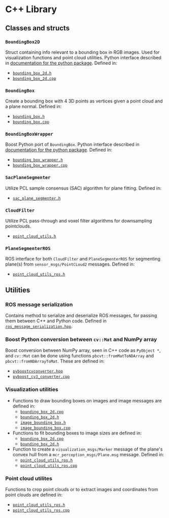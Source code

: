 # C++ Library

## Classes and structs

### `BoundingBox2D`
Struct containing info relevant to a bounding box in RGB images. Used for visualization functions and point cloud
utilities. Python interface described in [documentation for the python package](python_package.md). Defined in:
* [`bounding_box_2d.h`](../common/include/mas_perception_libs/bounding_box_2d.h)
* [`bounding_box_2d.cpp`](../common/src/bounding_box_2d.cpp)

### `BoundingBox`
Create a bounding box with 4 3D points as vertices given a point cloud and a plane normal. Defined in:
* [`bounding_box.h`](../common/include/mas_perception_libs/bounding_box.h)
* [`bounding_box.cpp`](../common/src/bounding_box.cpp)

### `BoundingBoxWrapper`
Boost Python port of `BoundingBox`. Python interface described in
[documentation for the python package](python_package.md). Defined in:
* [`bounding_box_wrapper.h`](../ros/include/mas_perception_libs/bounding_box_wrapper.h)
* [`bounding_box_wrapper.cpp`](../ros/src/bounding_box_wrapper.cpp)

### `SacPlaneSegmenter`
Utilize PCL sample consensus (SAC) algorithm for plane fitting. Defined in:
* [`sac_plane_segmenter.h`](../common/include/mas_perception_libs/sac_plane_segmenter.h)

### `CloudFilter`
Utilize PCL pass-through and voxel filter algorithms for downsampling pointclouds.
* [`point_cloud_utils.h`](../common/include/mas_perception_libs/point_cloud_utils.h)

### `PlaneSegmenterROS`
ROS interface for both `CloudFilter` and `PlaneSegmenterROS` for segmenting plane(s) from `sensor_msgs/PointCLoud2`
messages. Defined in:
* [`point_cloud_utils_ros.h`](../ros/include/mas_perception_libs/point_cloud_utils_ros.h)

## Utilities

### ROS message serialization
Contains method to serialize and deserialize ROS messages, for passing them between C++ and Python code. Defined in
[`ros_message_serialization.hpp`](../ros/include/mas_perception_libs/impl/ros_message_serialization.hpp).

### Boost Python conversion between `cv::Mat` and NumPy array
Boost conversion between NumPy array, seen in C++ code as `PyObject *`, and `cv::Mat` can be done using functions
`pbcvt::fromMatToNDArray` and `pbcvt::fromNDArrayToMat`. These are defined in:
* [`pyboostcvconverter.hpp`](../common/include/mas_perception_libs/impl/pyboostcvconverter.hpp)
* [`pyboost_cv3_converter.cpp`](../common/src/pyboost_cv3_converter.cpp)

### Visualization utilities
* Functions to draw bounding boxes on images and image messages are defined in:
    - [`bounding_box_2d.cpp`](../common/src/bounding_box_2d.cpp)
    - [`bounding_box_2d.h`](../common/include/mas_perception_libs/bounding_box_2d.h)
    - [`image_bounding_box.h`](../ros/include/mas_perception_libs/image_bounding_box.h)
    - [`image_bounding_box.cpp`](../ros/src/image_bounding_box.cpp)
* Functions to fit bounding boxes to image sizes are defined in:
    - [`bounding_box_2d.cpp`](../common/src/bounding_box_2d.cpp)
    - [`bounding_box_2d.h`](../common/include/mas_perception_libs/bounding_box_2d.h)
* Function to create a `visualization_msgs/Marker` message of the plane's convex hull from a
  `mcr_perception_msgs/Plane.msg` message. Defined in:
    - [`point_cloud_utils_ros.h`](../ros/include/mas_perception_libs/point_cloud_utils_ros.h)
    - [`point_cloud_utils_ros.cpp`](../ros/src/point_cloud_utils_ros.cpp)

### Point cloud utilites
Functions to crop point clouds or to extract images and coordinates from point clouds are defined in:
* [`point_cloud_utils_ros.h`](../ros/include/mas_perception_libs/point_cloud_utils_ros.h)
* [`point_cloud_utils_ros.cpp`](../ros/src/point_cloud_utils_ros.cpp)
